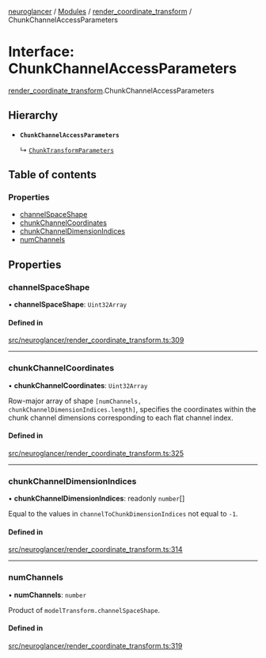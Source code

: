 [neuroglancer](../README.md) / [Modules](../modules.md) / [render\_coordinate\_transform](../modules/render_coordinate_transform.md) / ChunkChannelAccessParameters

# Interface: ChunkChannelAccessParameters

[render_coordinate_transform](../modules/render_coordinate_transform.md).ChunkChannelAccessParameters

## Hierarchy

- **`ChunkChannelAccessParameters`**

  ↳ [`ChunkTransformParameters`](render_coordinate_transform.ChunkTransformParameters.md)

## Table of contents

### Properties

- [channelSpaceShape](render_coordinate_transform.ChunkChannelAccessParameters.md#channelspaceshape)
- [chunkChannelCoordinates](render_coordinate_transform.ChunkChannelAccessParameters.md#chunkchannelcoordinates)
- [chunkChannelDimensionIndices](render_coordinate_transform.ChunkChannelAccessParameters.md#chunkchanneldimensionindices)
- [numChannels](render_coordinate_transform.ChunkChannelAccessParameters.md#numchannels)

## Properties

### channelSpaceShape

• **channelSpaceShape**: `Uint32Array`

#### Defined in

[src/neuroglancer/render_coordinate_transform.ts:309](https://github.com/ActiveBrainAtlas2/neuroglancer/blob/540617bc/src/neuroglancer/render_coordinate_transform.ts#L309)

___

### chunkChannelCoordinates

• **chunkChannelCoordinates**: `Uint32Array`

Row-major array of shape `[numChannels, chunkChannelDimensionIndices.length]`, specifies the
coordinates within the chunk channel dimensions corresponding to each flat channel index.

#### Defined in

[src/neuroglancer/render_coordinate_transform.ts:325](https://github.com/ActiveBrainAtlas2/neuroglancer/blob/540617bc/src/neuroglancer/render_coordinate_transform.ts#L325)

___

### chunkChannelDimensionIndices

• **chunkChannelDimensionIndices**: readonly `number`[]

Equal to the values in `channelToChunkDimensionIndices` not equal to `-1`.

#### Defined in

[src/neuroglancer/render_coordinate_transform.ts:314](https://github.com/ActiveBrainAtlas2/neuroglancer/blob/540617bc/src/neuroglancer/render_coordinate_transform.ts#L314)

___

### numChannels

• **numChannels**: `number`

Product of `modelTransform.channelSpaceShape`.

#### Defined in

[src/neuroglancer/render_coordinate_transform.ts:319](https://github.com/ActiveBrainAtlas2/neuroglancer/blob/540617bc/src/neuroglancer/render_coordinate_transform.ts#L319)
